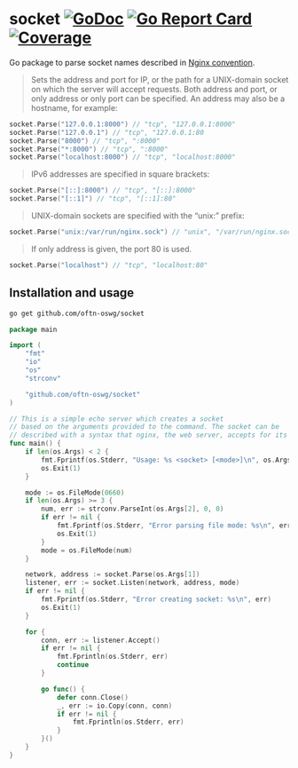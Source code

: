 # socket  [![GoDoc](https://godoc.org/github.com/oftn-oswg/socket?status.svg)](https://godoc.org/github.com/oftn-oswg/socket) [![Go Report Card](https://goreportcard.com/badge/github.com/oftn-oswg/socket)](https://goreportcard.com/report/github.com/oftn-oswg/socket) [![Coverage](http://gocover.io/_badge/github.com/oftn-oswg/socket)](http://gocover.io/github.com/oftn-oswg/socket)

Go package to parse socket names described in [Nginx convention][nginx-listen].

> Sets the address and port for IP, or the path for a UNIX-domain socket on which the server will accept requests. Both address and port, or only address or only port can be specified. An address may also be a hostname, for example:

```go
socket.Parse("127.0.0.1:8000") // "tcp", "127.0.0.1:8000"
socket.Parse("127.0.0.1") // "tcp", "127.0.0.1:80
socket.Parse("8000") // "tcp", ":8000"
socket.Parse("*:8000") // "tcp", ":8000"
socket.Parse("localhost:8000") // "tcp", "localhost:8000"
```

> IPv6 addresses are specified in square brackets:

```go
socket.Parse("[::]:8000") // "tcp", "[::]:8000"
socket.Parse("[::1]") // "tcp", "[::1]:80"
```

> UNIX-domain sockets are specified with the “unix:” prefix:

```go
socket.Parse("unix:/var/run/nginx.sock") // "unix", "/var/run/nginx.sock"
```

> If only address is given, the port 80 is used.

```go
socket.Parse("localhost") // "tcp", "localhost:80"
```

## Installation and usage

```sh
go get github.com/oftn-oswg/socket
```

```go
package main

import (
	"fmt"
	"io"
	"os"
	"strconv"

	"github.com/oftn-oswg/socket"
)

// This is a simple echo server which creates a socket
// based on the arguments provided to the command. The socket can be
// described with a syntax that nginx, the web server, accepts for its listen directive.
func main() {
	if len(os.Args) < 2 {
		fmt.Fprintf(os.Stderr, "Usage: %s <socket> [<mode>]\n", os.Args[0])
		os.Exit(1)
	}

	mode := os.FileMode(0660)
	if len(os.Args) >= 3 {
		num, err := strconv.ParseInt(os.Args[2], 0, 0)
		if err != nil {
			fmt.Fprintf(os.Stderr, "Error parsing file mode: %s\n", err)
			os.Exit(1)
		}
		mode = os.FileMode(num)
	}

	network, address := socket.Parse(os.Args[1])
	listener, err := socket.Listen(network, address, mode)
	if err != nil {
		fmt.Fprintf(os.Stderr, "Error creating socket: %s\n", err)
		os.Exit(1)
	}

	for {
		conn, err := listener.Accept()
		if err != nil {
			fmt.Fprintln(os.Stderr, err)
			continue
		}

		go func() {
			defer conn.Close()
			_, err := io.Copy(conn, conn)
			if err != nil {
				fmt.Fprintln(os.Stderr, err)
			}
		}()
	}
}

```

[nginx-listen]: http://nginx.org/en/docs/http/ngx_http_core_module.html#listen
